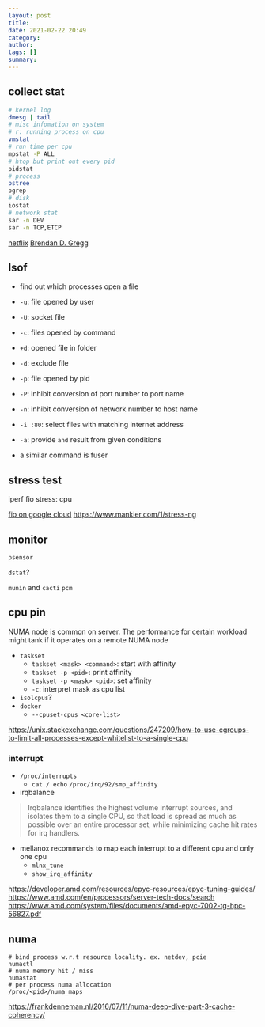 ```yaml
---
layout: post
title:
date: 2021-02-22 20:49
category:
author:
tags: []
summary:
---
```


## collect stat

```bash
# kernel log
dmesg | tail
# misc infomation on system
# r: running process on cpu
vmstat
# run time per cpu
mpstat -P ALL
# htop but print out every pid
pidstat
# process
pstree
pgrep
# disk
iostat
# network stat
sar -n DEV
sar -n TCP,ETCP
```

[netflix](https://netflixtechblog.com/netflix-at-velocity-2015-linux-performance-tools-51964ddb81cf)
[Brendan D. Gregg](http://www.brendangregg.com/linuxperf.html)

## lsof

- find out which processes open a file
- `-u`: file opened by user
- `-U`: socket file
- `-c`: files opened by command
- `+d`: opened file in folder
- `-d`: exclude file
- `-p`: file opened by pid
- `-P`: inhibit conversion of port number to port name
- `-n`: inhibit conversion of network number to host name
- `-i :80`: select files with matching internet address
- `-a`: provide `and` result from given conditions

- a similar command is fuser

## stress test

iperf
fio
stress: cpu

[fio on google cloud](https://cloud.google.com/compute/docs/disks/benchmarking-pd-performance)
https://www.mankier.com/1/stress-ng

## monitor

`psensor`

`dstat`?

`munin` and `cacti`
`pcm`

## cpu pin

NUMA node is common on server.
The performance for certain workload might tank if it operates on a remote NUMA node

- `taskset`
  - `taskset <mask> <command>`: start with affinity
  - `taskset -p <pid>`: print affinity
  - `taskset -p <mask> <pid>`: set affinity
  - `-c`: interpret mask as cpu list
- `isolcpus`?
- `docker`
  - `--cpuset-cpus <core-list>`

https://unix.stackexchange.com/questions/247209/how-to-use-cgroups-to-limit-all-processes-except-whitelist-to-a-single-cpu

### interrupt

- `/proc/interrupts`
  - `cat / echo` `/proc/irq/92/smp_affinity`
- irqbalance

> Irqbalance identifies the highest volume interrupt sources, 
> and isolates them to a single CPU, 
> so that load is spread as much as possible over an entire processor set, 
> while minimizing cache hit rates for irq handlers. 

- mellanox recommands to map each interrupt to a different cpu and only one cpu
  - `mlnx_tune`
  - `show_irq_affinity`

https://developer.amd.com/resources/epyc-resources/epyc-tuning-guides/
https://www.amd.com/en/processors/server-tech-docs/search
https://www.amd.com/system/files/documents/amd-epyc-7002-tg-hpc-56827.pdf

## numa

```
# bind process w.r.t resource locality. ex. netdev, pcie
numactl
# numa memory hit / miss
numastat
# per process numa allocation
/proc/<pid>/numa_maps
```

https://frankdenneman.nl/2016/07/11/numa-deep-dive-part-3-cache-coherency/

